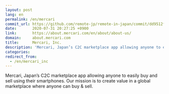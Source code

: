 ```yaml
---
layout: post
lang: en
permalink: /en/mercari
commit_url: https://github.com/remote-jp/remote-in-japan/commit/dd9512f429b520c5d8510f5f844695a160d166dd
date:       2020-07-31 20:27:25 +0900
link:       https://about.mercari.com/en/about/about-us/
domain:     about.mercari.com
title:      Mercari, Inc.
description: 'Mercari, Japan’s C2C marketplace app allowing anyone to easily buy and sell using their smartphones. Our mission is to create value in a global marketplace where anyone can buy &amp; sell.'
categories: 
redirect_from:
  - /en/mercari_inc
---
```


<p>Mercari, Japan’s C2C marketplace app allowing anyone to easily buy and sell using their smartphones. Our mission is to create value in a global marketplace where anyone can buy & sell.</p>
